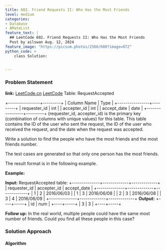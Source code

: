 ```yaml
---
title: 602. Friend Requests II: Who Has the Most Friends
level: medium
categories:
- Database
- AMateList
feature_text: |
  ## LeetCode 602. Friend Requests II: Who Has the Most Friends
  Post by ailswan Aug. 12, 2024
feature_image: "https://picsum.photos/2560/600?image=872"
python_code: >
    class Solution:
 

---
```


### Problem Statement
**link:**
[LeetCode.cn](https://leetcode.cn/problems/friend-requests-ii-who-has-the-most-friends/)
[LeetCode](https://leetcode.com/friend-requests-ii-who-has-the-most-friends/)
Table: RequestAccepted

+----------------+---------+
| Column Name    | Type    |
+----------------+---------+
| requester_id   | int     |
| accepter_id    | int     |
| accept_date    | date    |
+----------------+---------+
(requester_id, accepter_id) is the primary key (combination of columns with unique values) for this table.
This table contains the ID of the user who sent the request, the ID of the user who received the request, and the date when the request was accepted.
 

Write a solution to find the people who have the most friends and the most friends number.

The test cases are generated so that only one person has the most friends.

The result format is in the following example.


**Example:**

**Input:** 
RequestAccepted table:
+--------------+-------------+-------------+
| requester_id | accepter_id | accept_date |
+--------------+-------------+-------------+
| 1            | 2           | 2016/06/03  |
| 1            | 3           | 2016/06/08  |
| 2            | 3           | 2016/06/08  |
| 3            | 4           | 2016/06/09  |
+--------------+-------------+-------------+
**Output:** 
+----+-----+
| id | num |
+----+-----+
| 3  | 3   |
+----+-----+

 
**Follow up:**
In the real world, multiple people could have the same most number of friends. Could you find all these people in this case?

### Solution Approach
 
#### Algorithm
 